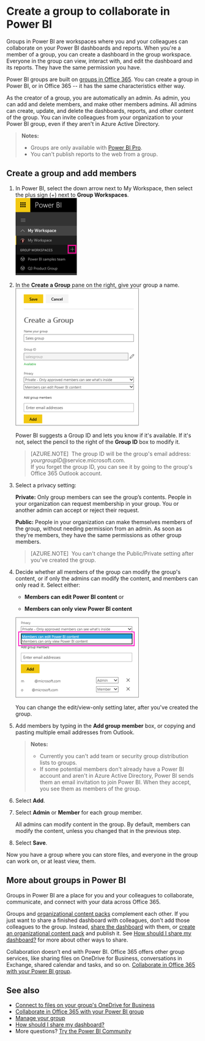 <properties 
   pageTitle="Create a group to collaborate in Power BI"
   description="Read about creating groups in Power BI where you and your team can collaborate on team dashboards and connect with apps across Office 365."
   services="powerbi" 
   documentationCenter="" 
   authors="ajayan" 
   manager="erikre" 
   backup="maggiesMSFT"
   editor=""
   tags=""
   qualityFocus="monitoring"
   qualityDate="04/27/2016"/>
 
<tags
   ms.service="powerbi"
   ms.devlang="NA"
   ms.topic="article"
   ms.tgt_pltfrm="NA"
   ms.workload="powerbi"
   ms.date="02/02/2017"
   ms.author="ajayan"/>

# Create a group to collaborate in Power BI

Groups in Power BI are workspaces where you and your colleagues can collaborate on your Power BI dashboards and reports. When you're a member of a group, you can create a dashboard in the group workspace. Everyone in the group can view, interact with, and edit the dashboard and its reports. They have the same permission you have. 

Power BI groups are built on [groups in Office 365](https://support.office.com/article/Create-a-group-in-Office-365-7124dc4c-1de9-40d4-b096-e8add19209e9). You can create a group in Power BI, or in Office 365 -- it has the same characteristics either way. 

As the creator of a group, you are automatically an admin. As admin, you can add and delete members, and make other members admins. All admins can create, update, and delete the dashboards, reports, and other content of the group. You can invite colleagues from your organization to your Power BI group, even if they aren't in Azure Active Directory.  

> **Notes:**  
> 
> -   Groups are only available with [Power BI Pro](powerbi-power-bi-pro-content-what-is-it.md).
> -  You can't publish reports to the web from a group.

## Create a group and add members

1.  In Power BI, select the down arrow next to My Workspace, then select the plus sign (+) next to **Group Workspaces**.   
    ![](media/powerbi-service-create-a-group-in-power-bi/PBI_GrpCreate.png)

2.  In the **Create a Group** pane on the right, give your group a name.  
    ![](media/powerbi-service-create-a-group-in-power-bi/PBI_GrpCreateDialog.png)

    Power BI suggests a Group ID and lets you know if it's available. If it's not, select the pencil to the right of the **Group ID** box to modify it.  

    > [AZURE.NOTE]  The group ID will be the group's email address:  
    >*yourgroupID*@service.microsoft.com.  
    >If you forget the group ID, you can see it by going to the group's Office 365 Outlook account.

3.  Select a privacy setting:

    **Private:** Only group members can see the group’s contents. People in your organization can request membership in your group. You or another admin can accept or reject their request.

    **Public:** People in your organization can make themselves members of the group, without needing permission from an admin. As soon as they're members, they have the same permissions as other group members.

    > [AZURE.NOTE]  You can't change the Public/Private setting after you've created the group.

4.  Decide whether all members of the group can modify the group's content, or if only the admins can modify the content, and members can only read it. Select either:
     
    - **Members can edit Power BI content** or
 
    - **Members can only view Power BI content**

    ![](media/powerbi-service-create-a-group-in-power-bi/PBI_GrpAddMembers.png)

    You can change the edit/view-only setting later, after you've created the group. 

5.  Add members by typing in the **Add group member** box, or copying and pasting multiple email addresses from Outlook. 

    > **Notes:**
    > 
    > - Currently you can't add team or security group distribution lists to groups. 
    > - If some potential members don't already have a Power BI account and aren't in Azure Active Directory, Power BI sends them an email invitation to join Power BI. When they accept, you see them as members of the group. 

6.  Select **Add**. 

5.  Select **Admin** or **Member** for each group member.

    All admins can modify content in the group. By default, members can modify the content, unless you changed that in the previous step.

7.  Select **Save**.

Now you have a group where you can store files, and everyone in the group can work on, or at least view, them.

## More about groups in Power BI  

Groups in Power BI are a place for you and your colleagues to collaborate, communicate, and connect with your data across Office 365. 

Groups and [organizational content packs](powerbi-service-organizational-content-packs-introduction.md) complement each other. If you just want to share a finished dashboard with colleagues, don't add those colleagues to the group. Instead, [share the dashboard](powerbi-service-share-unshare-dashboard.md) with them, or [create an organizational content pack](powerbi-service-organizational-content-packs-introduction.md) and publish it. See [How should I share my dashboard?](powerbi-service-how-should-i-share-my-dashboard.md) for more about other ways to share.  

Collaboration doesn’t end with Power BI. Office 365 offers other group services, like sharing files on OneDrive for Business, conversations in Exchange, shared calendar and tasks, and so on. [Collaborate in Office 365 with your Power BI group](powerbi-service-collaborate-with-your-power-bi-group.md).

## See also
- [Connect to files on your group's OneDrive for Business](powerbi-service-connect-to-files-on-your-groups-onedrive-for-business.md)  
- [Collaborate in Office 365 with your Power BI group](powerbi-service-collaborate-with-your-power-bi-group.md)  
- [Manage your group](powerbi-service-manage-your-group-in-power-bi-and-office-365.md) 
- [How should I share my dashboard?](powerbi-service-how-should-i-share-my-dashboard.md) 
- More questions? [Try the Power BI Community](http://community.powerbi.com/)
 